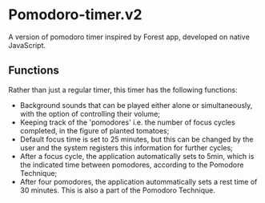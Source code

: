 # Pomodoro-timer.v2
A version of pomodoro timer inspired by Forest app, developed on native JavaScript.

## Functions
Rather than just a regular timer, this timer has the following functions:
* Background sounds that can be played either alone or simultaneously, with the option of controlling their volume;
* Keeping track of the 'pomodores' i.e. the number of focus cycles completed, in the figure of planted tomatoes;
* Default focus time is set to 25 minutes, but this can be changed by the user and the system registers this information for further cycles;
* After a focus cycle, the application automatically sets to 5min, which is the indicated time between pomodores, according to the Pomodore Technique;
* After four pomodores, the application autommatically sets a rest time of 30 minutes. This is also a part of the Pomodoro Technique.
